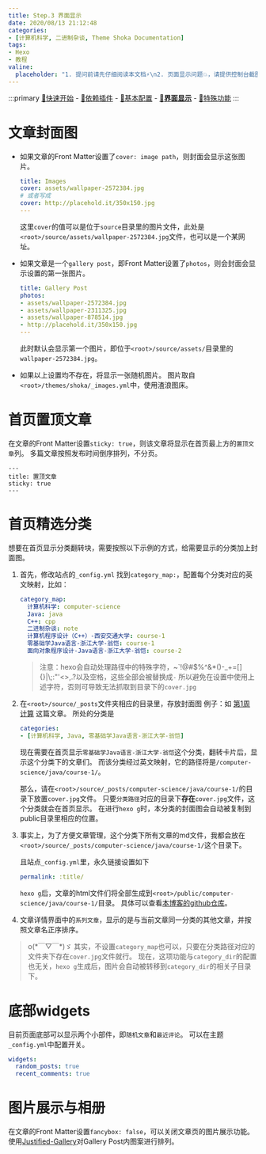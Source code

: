 ```yaml
---
title: Step.3 界面显示
date: 2020/08/13 21:12:48
categories:
- [计算机科学, 二进制杂谈, Theme Shoka Documentation]
tags:
- Hexo
- 教程
valine:
  placeholder: "1. 提问前请先仔细阅读本文档⚡\n2. 页面显示问题💥，请提供控制台截图📸或者您的测试网址\n3. 其他任何报错💣，请提供详细描述和截图📸，祝食用愉快💪"
---
```


:::primary
[:rocket:快速开始](/computer-science/note/theme-shoka-doc/) - [:love_letter:依赖插件](/computer-science/note/theme-shoka-doc/dependents/) - [:pushpin:基本配置](/computer-science/note/theme-shoka-doc/config/) - [**:rainbow:界面显示**](/computer-science/note/theme-shoka-doc/display/) - [:unicorn:特殊功能](/computer-science/note/theme-shoka-doc/special/)
:::

# 文章封面图
- 如果文章的Front Matter设置了`cover: image path`，则封面会显示这张图片。
  ```yml 举个栗子
  title: Images
  cover: assets/wallpaper-2572384.jpg
  # 或者写成
  cover: http://placehold.it/350x150.jpg
  ---
  ```
  这里`cover`的值可以是位于`source`目录里的图片文件，此处是`<root>/source/assets/wallpaper-2572384.jpg`文件，也可以是一个某网址。

- 如果文章是一个`gallery post`，即Front Matter设置了`photos`，则会封面会显示设置的第一张图片。
  ```yml 举个栗子
  title: Gallery Post
  photos:
  - assets/wallpaper-2572384.jpg
  - assets/wallpaper-2311325.jpg
  - assets/wallpaper-878514.jpg
  - http://placehold.it/350x150.jpg
  ---
  ```
  此时默认会显示第一个图片，即位于`<root>/source/assets/`目录里的`wallpaper-2572384.jpg`。

- 如果以上设置均不存在，将显示一张随机图片。
图片取自`<root>/themes/shoka/_images.yml`中，使用渣浪图床。

# 首页置顶文章
在文章的Front Matter设置`sticky: true`，则该文章将显示在首页最上方的`置顶文章`列。
多篇文章按照发布时间倒序排列，不分页。

```raw
---
title: 置顶文章
sticky: true
---
```

# 首页精选分类
想要在首页显示分类翻转块，需要按照以下示例的方式，给需要显示的分类加上封面图。

1. 首先，修改站点的`_config.yml`
    找到`category_map:`，配置每个分类对应的英文映射，比如：
    ```yml
    category_map:
      计算机科学: computer-science
      Java: java
      C++: cpp
      二进制杂谈: note
      计算机程序设计（C++）-西安交通大学: course-1
      零基础学Java语言-浙江大学-翁恺: course-1
      面向对象程序设计-Java语言-浙江大学-翁恺: course-2
    ```
    > 注意：hexo会自动处理路径中的特殊字符，~\`!@#$%^&*()-_+=[]{}|\\;:"'<>,.?以及空格，这些全部会被替换成`-`
    > 所以避免在设置中使用上述字符，否则可导致无法抓取到目录下的`cover.jpg`
  
2. 在`<root>/source/_posts`文件夹相应的目录里，存放封面图
  例子：如 [第1周 计算](https://shoka.lostyu.me/computer-science/java/course-1/week-1/) 这篇文章。
    所处的分类是
    ```yml
    categories:
    - [计算机科学, Java, 零基础学Java语言-浙江大学-翁恺]
    ```
    现在需要在首页显示`零基础学Java语言-浙江大学-翁恺`这个分类，翻转卡片后，显示这个分类下的文章们。
    而该分类经过英文映射，它的路径将是`/computer-science/java/course-1/`。

    那么，请在`<root>/source/_posts/computer-science/java/course-1/`的目录下放置`cover.jpg`文件。
    只要`分类路径`对应的目录下**存在**`cover.jpg`文件，这个分类就会在首页显示。
    在进行`hexo g`时，本分类的封面图会自动被复制到public目录里相应的位置。

3. 事实上，为了方便文章管理，这个分类下所有文章的md文件，我都会放在`<root>/source/_posts/computer-science/java/course-1/`这个目录下。

    且站点`_config.yml`里，永久链接设置如下
    ```yml
    permalink: :title/
    ```
    `hexo g`后，文章的html文件们将全部生成到`<root>/public/computer-science/java/course-1/`目录。
    具体可以查看[本博客的github仓库](https://github.com/amehime/shoka)。

4. 文章详情界面中的`系列文章`，显示的是与当前文章同一分类的其他文章，并按照文章名正序排序。

> o(\*￣▽￣\*)ゞ
> 其实，不设置`category_map`也可以，只要在分类路径对应的文件夹下存在`cover.jpg`文件就行。
> 现在，这项功能与`category_dir`的配置也无关，`hexo g`生成后，图片会自动被转移到`category_dir`的相关子目录下。

# 底部widgets
目前页面底部可以显示两个小部件，即`随机文章`和`最近评论`。
可以在主题`_config.yml`中配置开关。

```yml
widgets:
  random_posts: true
  recent_comments: true
```

# 图片展示与相册
在文章的Front Matter设置`fancybox: false`，可以关闭文章页的图片展示功能。
使用[Justified-Gallery](http://miromannino.github.io/Justified-Gallery/)对Gallery Post内图案进行排列。
